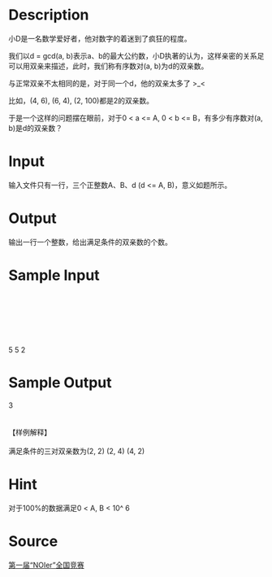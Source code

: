 
# Description

<div class="content">

 小D是一名数学爱好者，他对数字的着迷到了疯狂的程度。

 我们以d = gcd(a, b)表示a、b的最大公约数，小D执著的认为，这样亲密的关系足可以用双亲来描述，此时，我们称有序数对(a, b)为d的双亲数。

 与正常双亲不太相同的是，对于同一个d，他的双亲太多了 &gt;_&lt;

 比如，(4, 6), (6, 4), (2, 100)都是2的双亲数。

 于是一个这样的问题摆在眼前，对于0 &lt; a &lt;= A, 0 &lt; b &lt;= B，有多少有序数对(a, b)是d的双亲数？

 

</div>

# Input

<div class="content">
 输入文件只有一行，三个正整数A、B、d (d &lt;= A, B)，意义如题所示。

 
</div>

# Output

<div class="content">
 输出一行一个整数，给出满足条件的双亲数的个数。

 
</div>

# Sample Input

<div class="content"><span class="sampledata"><br/>
<br/>
<br/>
 <br/>
<br/>
<br/>
5 5 2<br/>
 </span></div>

# Sample Output

<div class="content"><span class="sampledata"> 3<br/>
<br/>
<br/>
【样例解释】<br/>
<br/>
满足条件的三对双亲数为(2, 2) (2, 4) (4, 2)<br/>
</span></div>

# Hint

<div class="content"><p>对于100%的数据满足0 &lt; A, B &lt; 10^ 6</p></div>

# Source

<div class="content"><p><a href="problemset.php?search=第一届“NOIer”全国竞赛">第一届“NOIer”全国竞赛</a></p></div>


